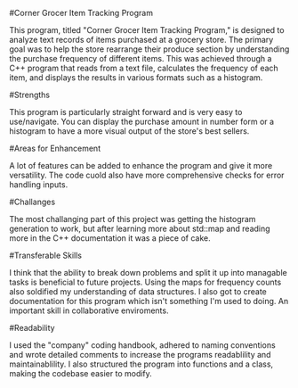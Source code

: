 #Corner Grocer Item Tracking Program

This program, titled "Corner Grocer Item Tracking Program," is designed to analyze text records of items purchased  at a grocery store. The primary goal was to help the store rearrange their produce section by understanding the purchase frequency of different items. This was achieved through a C++ program that reads from a text file, calculates the frequency of each item, and displays the results in various formats such as a histogram.

#Strengths

This program is particularly straight forward and is very easy to use/navigate. You can display the purchase amount in number form or a histogram to have a more visual output of the store's best sellers.

#Areas for Enhancement

A lot of features can be added to enhance the program and give it more versatility. The code cuold also have more comprehensive checks for error handling inputs. 

#Challanges

The most challanging part of this project was getting the histogram generation to work, but after learning more about std::map and reading more in the C++ documentation it was a piece of cake.

#Transferable Skills

I think that the ability to break down problems and split it up into managable tasks is beneficial to future projects. Using the maps for frequency counts also soldified my understanding of data structures. I also got to create documentation for this program which isn't something I'm used to doing. An important skill in collaborative enviroments.

#Readability

I used the "company" coding handbook, adhered to naming conventions and wrote detailed comments to increase the programs readablility and maintainablility. I also structured the program into functions and a class, making the codebase easier to modify.
